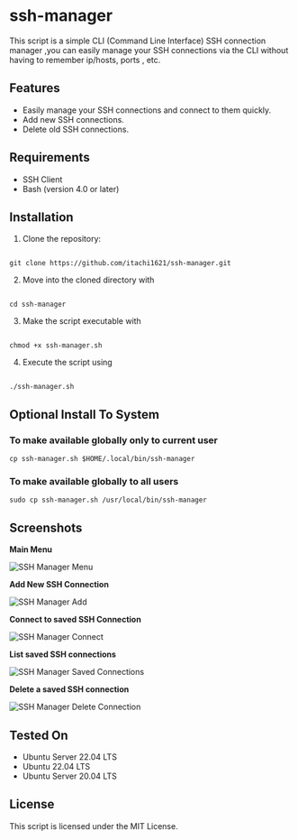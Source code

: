 # ssh-manager

This script is a simple CLI (Command Line Interface) SSH connection manager ,you can easily manage your SSH connections via the CLI
without having to remember ip/hosts, ports , etc.


## Features
- Easily manage your SSH connections and connect to them quickly.
- Add new SSH connections.
- Delete old SSH connections.

## Requirements
- SSH Client
- Bash (version 4.0 or later)

## Installation

1. Clone the repository: 
``` 

git clone https://github.com/itachi1621/ssh-manager.git 

```
2. Move into the cloned directory with 

``` 

cd ssh-manager

```
3. Make the script executable with

``` 

chmod +x ssh-manager.sh

```
4. Execute the script using

``` 

./ssh-manager.sh 

```

## Optional Install To System

### To make available globally only to current user

```
cp ssh-manager.sh $HOME/.local/bin/ssh-manager

```

### To make available globally to all users

```
sudo cp ssh-manager.sh /usr/local/bin/ssh-manager

```

## Screenshots

**Main Menu**


![SSH Manager Menu](https://user-images.githubusercontent.com/62318474/230812530-d599d314-3a56-4e66-976e-9c41f6601c8e.png)


**Add New SSH Connection**

![SSH Manager Add](https://user-images.githubusercontent.com/62318474/230812732-a9550f4a-6fd7-4f6c-b24c-cd440288e670.png)

**Connect to saved SSH Connection**

![SSH Manager Connect](https://user-images.githubusercontent.com/62318474/230813252-e3a6178f-2202-4ccf-88df-ca7bbb6ebaa6.png)

**List saved SSH connections**

![SSH Manager Saved Connections](https://user-images.githubusercontent.com/62318474/230813682-cd26cd01-5555-47c1-9cb4-013f96babb79.png)

**Delete a saved SSH connection**

![SSH Manager Delete Connection](https://user-images.githubusercontent.com/62318474/230813990-8376c235-2585-4455-92e0-5b8cfb0d2275.png)

## Tested On

- Ubuntu Server 22.04 LTS
- Ubuntu 22.04 LTS
- Ubuntu Server 20.04 LTS

## License
This script is licensed under the MIT License.
